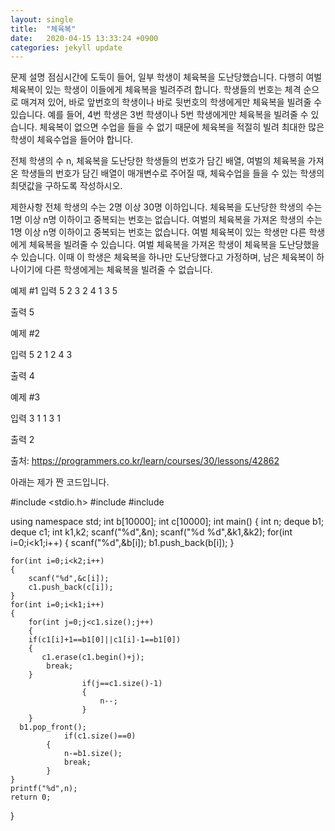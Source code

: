 ```yaml
---
layout: single
title:  "체육복"
date:   2020-04-15 13:33:24 +0900
categories: jekyll update
---
```


문제 설명
점심시간에 도둑이 들어, 일부 학생이 체육복을 도난당했습니다. 다행히 여벌 체육복이 있는 학생이 이들에게 체육복을 빌려주려 합니다. 학생들의 번호는 체격 순으로 매겨져 있어, 바로 앞번호의 학생이나 바로 뒷번호의 학생에게만 체육복을 빌려줄 수 있습니다. 예를 들어, 4번 학생은 3번 학생이나 5번 학생에게만 체육복을 빌려줄 수 있습니다. 체육복이 없으면 수업을 들을 수 없기 때문에 체육복을 적절히 빌려 최대한 많은 학생이 체육수업을 들어야 합니다.

전체 학생의 수 n, 체육복을 도난당한 학생들의 번호가 담긴 배열, 여벌의 체육복을 가져온 학생들의 번호가 담긴 배열이 매개변수로 주어질 때, 체육수업을 들을 수 있는 학생의 최댓값을 구하도록 작성하시오.

제한사항
전체 학생의 수는 2명 이상 30명 이하입니다.
체육복을 도난당한 학생의 수는 1명 이상 n명 이하이고 중복되는 번호는 없습니다.
여벌의 체육복을 가져온 학생의 수는 1명 이상 n명 이하이고 중복되는 번호는 없습니다.
여벌 체육복이 있는 학생만 다른 학생에게 체육복을 빌려줄 수 있습니다.
여벌 체육복을 가져온 학생이 체육복을 도난당했을 수 있습니다. 이때 이 학생은 체육복을 하나만 도난당했다고 가정하며, 남은 체육복이 하나이기에 다른 학생에게는 체육복을 빌려줄 수 없습니다.

예제 #1
입력
5
2 3
2 4
1 3 5

출력
5

예제 #2

입력
5
2 1
2 4
3

출력
4

예제 #3

입력
3
1 1
3
1

출력
2

출처: https://programmers.co.kr/learn/courses/30/lessons/42862

아래는 제가 짠 코드입니다.

#include <stdio.h>
#include <deque>
#include <iostream>

using namespace std;
int b[10000];
int c[10000];
int main()
{
    int n;
    deque <int> b1;
    deque <int> c1;
    int k1,k2;
    scanf("%d",&n);
    scanf("%d %d",&k1,&k2);
    for(int i=0;i<k1;i++)
    {
        scanf("%d",&b[i]);
        b1.push_back(b[i]);
    }
    
    for(int i=0;i<k2;i++)
    {
        scanf("%d",&c[i]);
        c1.push_back(c[i]);
    }
    for(int i=0;i<k1;i++)
    {
        for(int j=0;j<c1.size();j++)
        {
        if(c1[i]+1==b1[0]||c1[i]-1==b1[0])
        {
           c1.erase(c1.begin()+j);
            break;
        }
					if(j==c1.size()-1)
					{
						n--;
					}
        }
      b1.pop_front();
				if(c1.size()==0)
			{
				n-=b1.size();
				break;
			}
    }
    printf("%d",n);
    return 0;
}
